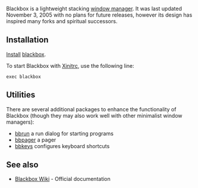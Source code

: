 Blackbox is a lightweight stacking [window manager](/index.php/Window_manager "Window manager"). It was last updated November 3, 2005 with no plans for future releases, however its design has inspired many forks and spiritual successors.

## Installation

[Install](/index.php/Install "Install") [blackbox](https://www.archlinux.org/packages/?name=blackbox).

To start Blackbox with [Xinitrc](/index.php/Xinitrc "Xinitrc"), use the following line:

```
exec blackbox

```

## Utilities

There are several additional packages to enhance the functionality of Blackbox (though they may also work well with other minimalist window managers):

*   [bbrun](https://www.archlinux.org/packages/?name=bbrun) a run dialog for starting programs
*   [bbpager](https://www.archlinux.org/packages/?name=bbpager) a pager
*   [bbkeys](https://aur.archlinux.org/packages/bbkeys/) configures keyboard shortcuts

## See also

*   [Blackbox Wiki](http://blackboxwm.sourceforge.net/) - Official documentation
